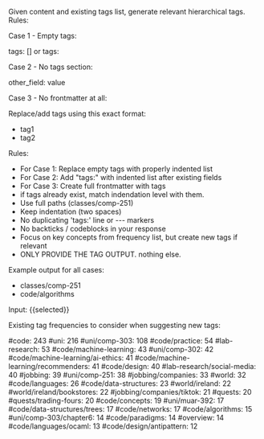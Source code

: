 Given content and existing tags list, generate relevant hierarchical tags. Rules:

Case 1 - Empty tags:

tags: []
or
tags:

Case 2 - No tags section:

other_field: value

Case 3 - No frontmatter at all:

Replace/add tags using this exact format:

- tag1
- tag2

Rules:

- For Case 1: Replace empty tags with properly indented list
- For Case 2: Add "tags:" with indented list after existing fields
- For Case 3: Create full frontmatter with tags
- if tags already exist, match indendation level with them.
- Use full paths (classes/comp-251)
- Keep indentation (two spaces)
- No duplicating 'tags:' line or --- markers
- No backticks / codeblocks in your response
- Focus on key concepts from frequency list, but create new tags if relevant
- ONLY PROVIDE THE TAG OUTPUT. nothing else.

Example output for all cases:

- classes/comp-251
- code/algorithms

Input: {{selected}}


Existing tag frequencies to consider when suggesting new tags:

#code: 243
#uni: 216
#uni/comp-303: 108
#code/practice: 54
#lab-research: 53
#code/machine-learning: 43
#uni/comp-302: 42
#code/machine-learning/ai-ethics: 41
#code/machine-learning/recommenders: 41
#code/design: 40
#lab-research/social-media: 40
#jobbing: 39
#uni/comp-251: 38
#jobbing/companies: 33
#world: 32
#code/languages: 26
#code/data-structures: 23
#world/ireland: 22
#world/ireland/bookstores: 22
#jobbing/companies/tiktok: 21
#quests: 20
#quests/trading-fours: 20
#code/concepts: 19
#uni/muar-392: 17
#code/data-structures/trees: 17
#code/networks: 17
#code/algorithms: 15
#uni/comp-303/chapter6: 14
#code/paradigms: 14
#overview: 14
#code/languages/ocaml: 13
#code/design/antipattern: 12
